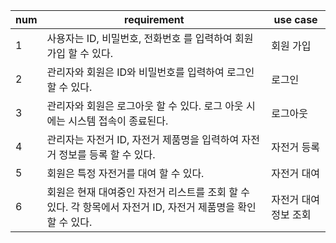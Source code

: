 | num | requirement                                   | use case |
|-----|-----------------------------------------------|----------|
| 1   | 사용자는 ID, 비밀번호, 전화번호 를 입력하여 회원 가입 할 수 있다.      | 회원 가입    |
| 2   | 관리자와 회원은 ID와 비밀번호를 입력하여 로그인 할 수 있다.           | 로그인      |
| 3   | 관리자와 회원은 로그아웃 할 수 있다. 로그 아웃 시에는 시스템 접속이 종료된다. | 로그아웃     |
| 4   | 관리자는 자전거 ID, 자전거 제품명을 입력하여 자전거 정보를 등록 할 수 있다. | 자전거 등록   |
| 5   | 회원은 특정 자전거를 대여 할 수 있다.                        | 자전거 대여|
| 6   | 회원은 현재 대여중인 자전거 리스트를 조회 할 수 있다. 각 항목에서 자전거 ID, 자전거 제품명을 확인 할 수 있다.|자전거 대여 정보 조회|

